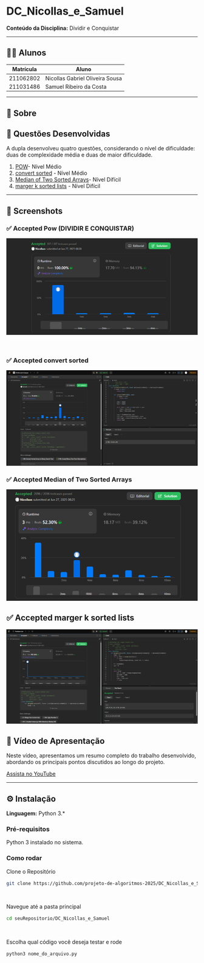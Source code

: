 # DC_Nicollas_e_Samuel

**Conteúdo da Disciplina:** Dividir e Conquistar

---

## 👨‍🎓 Alunos

| Matrícula   | Aluno                                               |
|-------------|-----------------------------------------------------|
| 211062802   | Nicollas Gabriel Oliveira Sousa                   |
| 211031486   | Samuel Ribeiro da Costa                |

---

## 📌 Sobre

## 🧠 Questões Desenvolvidas

A dupla desenvolveu quatro questões, considerando o nível de dificuldade: duas de complexidade média e duas de maior dificuldade.

1. [POW](https://leetcode.com/problems/powx-n/)- Nível Médio
2. [convert sorted](https://leetcode.com/problems/convert-sorted-list-to-binary-search-tree/?envType=problem-list-v2&envId=divide-and-conquer) - Nível Médio
3. [Median of Two Sorted Arrays](https://leetcode.com/problems/median-of-two-sorted-arrays/)- Nível Difícil
4. [marger k sorted lists](https://leetcode.com/problems/merge-k-sorted-lists/description/) - Nível Difícil


---

## 📸 Screenshots

### ✅ Accepted Pow (DIVIDIR E CONQUISTAR)

![Pow](img/50-pow.png)

<br>

### ✅ Accepted convert sorted

![convert](img/convert.png)

### ✅ Accepted Median of Two Sorted Arrays

![Median of Two Sorted Arrays](img/4.mediana.png)

## ✅ Accepted marger k sorted lists


![marger](img/marger.png)


## 🎥 Vídeo de Apresentação

Neste vídeo, apresentamos um resumo completo do trabalho desenvolvido, abordando os principais pontos discutidos ao longo do projeto.

[Assista no YouTube](https://youtu.be/xBe4Fc-8cew)

---
## ⚙️ Instalação

**Linguagem:** Python 3.*


### Pré-requisitos

Python 3 instalado no sistema. 

### Como rodar

Clone o Repositório
```bash
git clone https://github.com/projeto-de-algoritmos-2025/DC_Nicollas_e_Samuel.git
```
<br>

Navegue até a pasta principal
```bash
cd seuRepositorio/DC_Nicollas_e_Samuel
```
<br>

Escolha qual código você deseja testar e rode
```bash
python3 nome_do_arquivo.py
```

